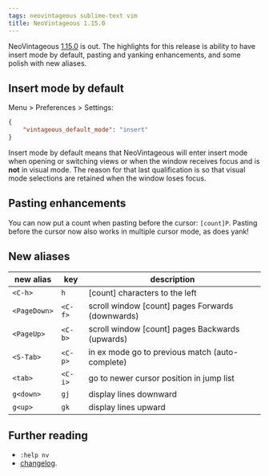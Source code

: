 ```yaml
---
tags: neovintageous sublime-text vim
title: NeoVintageous 1.15.0
---
```


NeoVintageous [1.15.0](https://github.com/NeoVintageous/NeoVintageous/releases/tag/1.15.0) is out. The highlights for this release is ability to have insert mode by default, pasting and yanking enhancements, and some polish with new aliases.

## Insert mode by default

Menu > Preferences > Settings:

```json
{
    "vintageous_default_mode": "insert"
}
```

Insert mode by default means that NeoVintageous will enter insert mode when opening or switching views or when the window receives focus and is **not** in visual mode. The reason for that last qualification is so that visual mode selections are retained when the window loses focus.

## Pasting enhancements

You can now put a count when pasting before the cursor: `[count]P`. Pasting before the cursor now also works in multiple cursor mode, as does yank!

## New aliases

new alias | key | description
--------- | --- | -----------
`<C-h>` | `h` | \[count\] characters to the left
`<PageDown>` | `<C-f>` | scroll window \[count\] pages Forwards (downwards)
`<PageUp>` | `<C-b>` | scroll window \[count\] pages Backwards (upwards)
`<S-Tab>` | `<C-p>` | in ex mode go to previous match (auto-complete)
`<tab>` | `<C-i>` | go to newer cursor position in jump list
`g<down>` | `gj` | display lines downward
`g<up>` | `gk` | display lines upward

## Further reading

* `:help nv`
* [changelog](https://github.com/NeoVintageous/NeoVintageous/blob/master/CHANGELOG.md#1150---2019-05-22).
